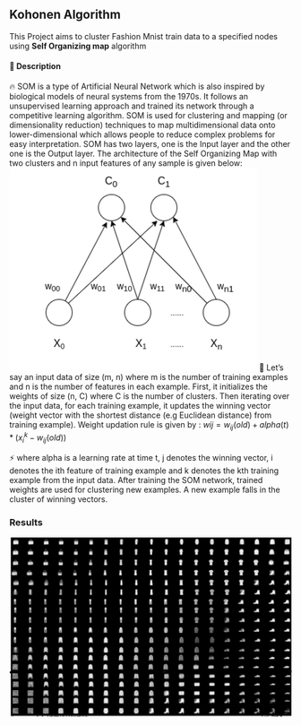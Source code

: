 ## Kohonen Algorithm
This Project aims to cluster Fashion Mnist train data to a specified nodes using **Self Organizing map** algorithm 
#### :rocket: Description
:fire: SOM is a type of Artificial Neural Network which is also inspired by biological models of neural systems from the 1970s. It follows an unsupervised learning approach and trained its network through a competitive learning algorithm. SOM is used for clustering and mapping (or dimensionality reduction) techniques to map multidimensional data onto lower-dimensional which allows people to reduce complex problems for easy interpretation. SOM has two layers, one is the Input layer and the other one is the Output layer. The architecture of the Self Organizing Map with two clusters and n input features of any sample is given below: 
![SNOWFALL](som.png)
:calendar: Let’s say an input data of size (m, n) where m is the number of training examples and n is the number of features in each example. First, it initializes the weights of size (n, C) where C is the number of clusters. Then iterating over the input data, for each training example, it updates the winning vector (weight vector with the shortest distance (e.g Euclidean distance) from training example). Weight updation rule is given by : 
$w{ij} = w_{ij}(old) + alpha(t) *  (x_{i}^{k} - w_{ij}(old))$



⚡ where alpha is a learning rate at time t, j denotes the winning vector, i denotes the ith feature of training example and k denotes the kth training example from the input data. After training the SOM network, trained weights are used for clustering new examples. A new example falls in the cluster of winning vectors. 
### Results 
![SNOWFALL](map.png)